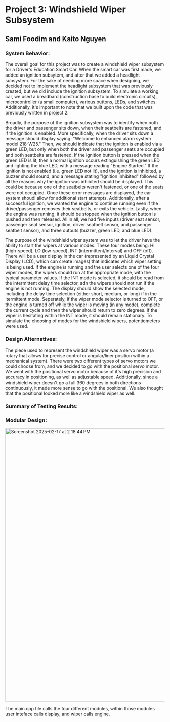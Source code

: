 # Project 3: Windshield Wiper Subsystem
## Sami Foodim and Kaito Nguyen

### System Behavior: 
The overall goal for this project was to create a windshield wiper subsystem for a Driver's Education Smart Car. When the smart car was first made, we added an ignition subsytem, and after that we added a headlight subsystem. For the sake of needing more space when designing, we decided not to implement the headlight subsystem that was previously created, but we did include the ignition subsystem. To simulate a working car, we used a breadbard (construction base to build electronic circuits), microcontroller (a small computer), various buttons, LEDs, and switches. Additionally, it's important to note that we built upon the code that was previously written in project 2.

Broadly, the purpose of the ignition subsystem was to identify when both the driver and passenger sits down, when their seatbelts are fastened, and if the ignition is enabled. More specifically, when the driver sits down a message should display saying: "Welcome to enhanced alarm system model 218-W25." Then, we should indicate that the ignition is enabled via a green LED, but only when both the driver and passenger seats are occupied and both seatbelts are fastened. If the ignition button is pressed when the green LED is lit, then a  normal ignition occurs extinguishing the green LED and lighting the blue LED, with a message reading "Engine Started." If the ignition is not enabled (i.e. green LED not lit), and the ignition is inhibited, a buzzer should sound, and a message stating "Ignition inhibited" followed by all the reasons why the ignition was inhibited should be displayed. This could be because one of the seatbelts weren't fastened, or one of the seats were not occupied. Once these error messages are displayed, the car system shoudl allow for additional start attempts. Additionally, after a successful ignition, we wanted the engine to continue running even if the driver/passenger removes their seatbelts, or exits the vehicle. Lastly, when the engine was running, it should be stopped when the ignition button is pushed and then released. All in all, we had five inputs (driver seat sensor, passenger seat sensor, ignition, driver seatbelt sensor, and passenger seatbelt sensor), and three outputs (buzzer, green LED, and blue LED). 

The purpose of the windshield wiper system was to let the driver have the ability to start the wipers at various modes. These four modes being: HI (high-speed), LO (low-speed), INT (intermittent/interval) and OFF (off). There will be a user display in the car (represented by an Liquid Crystal Display (LCD), which can create images) that indicates which wiper setting is being used. If the engine is running and the user selects one of the four wiper modes, the wipers should run at the appropriate mode, with the typical parameter values. If the INT mode is selected, it should be read from the intermittent delay time selector, adn the wipers should not run if the engine is not running. The display should show the selected mode, including the delay time selection (either short, medium, or long) if in the itermittent mode. Seperately, if the wiper mode selector is turned to OFF, or the engine is turned off while the wiper is moving (in any mode), complete the current cycle and then the wiper should return to zero degrees. If the wiper is hesitating within the INT mode, it should remain stationary. To simulate the choosing of modes for the windshield wipers, potentiometers were used. 

### Design Alternatives:
The piece used to represent the windshield wiper was a servo motor (a rotary that allows for precise control or angular/liner position within a mechanical system). There were two different types of servo motors we could choose from, and we decided to go with the positional servo motor. We went with the positional servo motor because of it's high precision and accuracy in positioning, as well as adjustable speed. Additionally, since a windshield wiper doesn't go a full 360 degrees in both directions continuously, it made more sense to go with the positional. We also thought that the positional looked more like a windshield wiper as well. 

### Summary of Testing Results:

### Modular Design:
<img width="863" alt="Screenshot 2025-02-17 at 2 18 44 PM" src="https://github.com/user-attachments/assets/d4d7498d-5c38-48f6-88e7-67f786d259ef" />

The main.cpp file calls the four different modules, within those modules user inteface calls display, and wiper calls engine.
